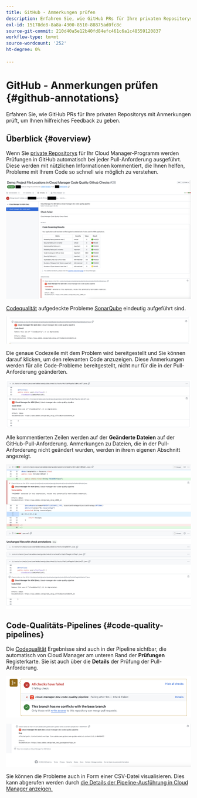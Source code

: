 ```yaml
---
title: GitHub - Anmerkungen prüfen
description: Erfahren Sie, wie GitHub PRs für Ihre privaten Repositorys mit Anmerkungen prüft, um Ihnen hilfreiches Feedback zu geben.
exl-id: 15178de8-8a8a-4300-8510-88875ad0fc8c
source-git-commit: 210d40a5e12b40fd84efc461c6a1c48559120837
workflow-type: tm+mt
source-wordcount: '252'
ht-degree: 0%

---
```



# GitHub - Anmerkungen prüfen {#github-annotations}

Erfahren Sie, wie GitHub PRs für Ihre privaten Repositorys mit Anmerkungen prüft, um Ihnen hilfreiches Feedback zu geben.

## Überblick {#overview}

Wenn Sie [private Repositorys](private-repositories.md) für Ihr Cloud Manager-Programm werden Prüfungen in GitHub automatisch bei jeder Pull-Anforderung ausgeführt. Diese werden mit nützlichen Informationen kommentiert, die Ihnen helfen, Probleme mit Ihrem Code so schnell wie möglich zu verstehen.

![Beispiel für GitHub-Prüfanmerkungen](assets/github-check-annotations.png)

[Codequalität](/help/using/code-quality-testing.md) aufgedeckte Probleme [SonarQube](/help/using/custom-code-quality-rules.md) eindeutig aufgeführt sind.

![Beispiel für eine Anmerkung zu Codeproblemen](assets/github-check-annotations-example.png)

Die genaue Codezeile mit dem Problem wird bereitgestellt und Sie können darauf klicken, um den relevanten Code anzuzeigen. Diese Anmerkungen werden für alle Code-Probleme bereitgestellt, nicht nur für die in der Pull-Anforderung geänderten.

![Beispiel für eine Anmerkung zu Codeproblemen](assets/github-check-annotations-example-code.png)

Alle kommentierten Zeilen werden auf der **Geänderte Dateien** auf der GitHub-Pull-Anforderung. Anmerkungen zu Dateien, die in der Pull-Anforderung nicht geändert wurden, werden in ihrem eigenen Abschnitt angezeigt.

![Beispiel für Anmerkungen auf der Registerkarte für geänderte Dateien](assets/github-check-annotations-files-changed.png)

## Code-Qualitäts-Pipelines {#code-quality-pipelines}

Die [Codequalität](/help/using/code-quality-testing.md) Ergebnisse sind auch in der Pipeline sichtbar, die automatisch von Cloud Manager am unteren Rand der **Prüfungen** Registerkarte. Sie ist auch über die **Details** der Prüfung der Pull-Anforderung.

![Beispiel für Anmerkungen](assets/github-check-annotations-code-quality.png)

![Beispiel für Anmerkungen](assets/github-check-annotations-code-quality-2.png)

Sie können die Probleme auch in Form einer CSV-Datei visualisieren. Dies kann abgerufen werden durch [die Details der Pipeline-Ausführung in Cloud Manager anzeigen.](/help/using/managing-pipelines.md)
